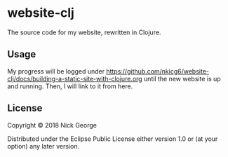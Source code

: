 # website-clj

The source code for my website, rewritten in Clojure. 

## Usage

My progress will be logged under <https://github.com/nkicg6/website-clj/docs/building-a-static-site-with-clojure.org> until the new website is up and running. Then, I will link to it from here. 

## License

Copyright © 2018 Nick George

Distributed under the Eclipse Public License either version 1.0 or (at
your option) any later version.
